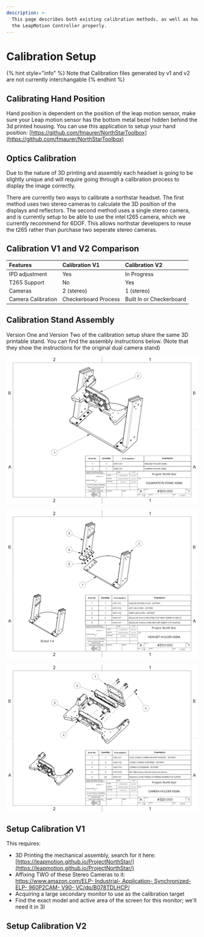 ```yaml
---
description: >-
  This page describes both existing calibration methods, as well as how to align
  the LeapMotion Controller properly.
---
```


# Calibration Setup

{% hint style="info" %}
Note that Calibration files generated by v1 and v2 are not currently interchangable
{% endhint %}

## Calibrating Hand Position

Hand position is dependent on the position of the leap motion sensor, make sure your Leap motion sensor has the bottom metal bezel hidden behind the 3d printed housing. You can use this application to setup your hand position: [https://github.com/fmaurer/NorthStarToolbox](https://github.com/fmaurer/NorthStarToolbox)

## Optics Calibration

Due to the nature of 3D printing and assembly each headset is going to be slightly unique and will require going through a calibration process to display the image correctly.   
  
There are currently two ways to calibrate a northstar headset. The first method uses two stereo cameras to calculate the 3D position of the displays and reflectors. The second method uses a single stereo camera, and is currently setup to be able to use the intel t265 camera, which we currently recommend for 6DOF. This allows northstar developers to reuse the t265 rather than purchase two seperate stereo cameras. 

## Calibration V1 and V2 Comparison

| **Features** | **Calibration V1** | **Calibration V2** |
| :--- | :--- | :--- |
| IPD adjustment | Yes | In Progress |
| T265 Support | No | Yes |
| Cameras | 2 \(stereo\) | 1 \(stereo\) |
| Camera Calibration | Checkerboard Process | Built In or Checkerboard |

## Calibration Stand Assembly

Version One and Version Two of the calibration setup share the same 3D printable stand. You can find the assembly instructions below. \(Note that they show the instructions for the original dual camera stand\)

![](../../.gitbook/assets/image%20%281%29.png)

![](../../.gitbook/assets/image%20%282%29.png)

![Camera Holder Assembly for V1](../../.gitbook/assets/image%20%283%29.png)



## Setup Calibration V1

This requires:

* 3D Printing the mechanical assembly, search for it here: [https://leapmotion.github.io/ProjectNorthStar/](https://leapmotion.github.io/ProjectNorthStar/)
* Affixing TWO of these Stereo Cameras to it: [https://www.amazon.com/ELP- Industrial- Application- Synchronized- ELP- 960P2CAM- V90- VC/dp/B078TDLHCP/](https://www.amazon.com/ELP-Industrial-Application-Synchronized-ELP-960P2CAM-V90-VC/dp/B078TDLHCP/)
* Acquiring a large secondary monitor to use as the calibration target
* Find the exact model and active area of the screen for this monitor; we'll need it in 3\)

## Setup Calibration V2

